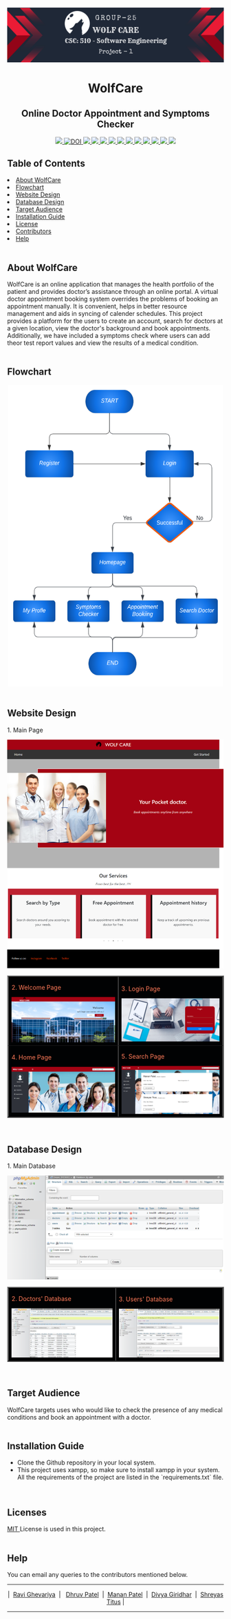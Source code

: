 <p align="center"><img src="/images/ProjectBanner.png">
  
<h1 align="center"> WolfCare </h1>
  
<h2 align="center"> Online Doctor Appointment and Symptoms Checker </h1>

<div align="center">
  <a href="https://github.com/divyagiridhar/SE-Group-25-WolfCare.git">
    <img src="https://img.shields.io/github/repo-size/divyagiridhar/SE-Group-25-WolfCare?color=brightgreen">
  </a>
  <a href="https://zenodo.org/badge/latestdoi/544594767">
    <img src="https://zenodo.org/badge/544594767.svg" alt="DOI">
  </a>
  <a href="https://github.com/divyagiridhar/SE-Group-25-WolfCare/blob/main/LICENSE">
    <img src="https://img.shields.io/github/license/divyagiridhar/SE-Group-25-WolfCare">
  </a>
  <a href="https://github.com/divyagiridhar/SE-Group-25-WolfCare/graphs/contributors">
    <img src="https://img.shields.io/github/contributors/divyagiridhar/SE-Group-25-WolfCare">
  </a>
  <a href="https://github.com/divyagiridhar/SE-Group-25-WolfCare/graphs/commit-activity">
    <img src="https://img.shields.io/github/commit-activity/w/divyagiridhar/SE-Group-25-WolfCare?color=blueviolet">
  </a>
  <a href="https://github.com/divyagiridhar/SE-Group-25-WolfCare/issues">
    <img src="https://img.shields.io/github/issues-raw/divyagiridhar/SE-Group-25-WolfCare?color=red">
  </a>
  <a href="https://github.com/divyagiridhar/SE-Group-25-WolfCare/issues?q=is%3Aissue+is%3Aclosed">
    <img src="https://img.shields.io/github/issues-closed-raw/divyagiridhar/SE-Group-25-WolfCare?color=success">
  </a>
  <a href="https://github.com/divyagiridhar/SE-Group-25-WolfCare/pulls">
    <img src="https://img.shields.io/github/issues-pr/divyagiridhar/SE-Group-25-WolfCare?color=orange">
  </a>
  <a href="https://github.com/divyagiridhar/SE-Group-25-WolfCare/pulls?q=is%3Apr+is%3Aclosed">
    <img src="https://img.shields.io/github/issues-pr-closed/divyagiridhar/SE-Group-25-WolfCare?color=green">
  </a>
  <a href="https://github.com/divyagiridhar/SE-Group-25-WolfCare/tags">
    <img src="https://img.shields.io/github/v/tag/divyagiridhar/SE-Group-25-WolfCare?color=9cf">
  </a>
  <a href="https://github.com/divyagiridhar/SE-Group-25-WolfCare">
    <img src="https://img.shields.io/github/languages/count/divyagiridhar/SE-Group-25-WolfCare">
  </a>
  <a href="https://github.com/divyagiridhar/SE-Group-25-WolfCare">
    <img src="https://img.shields.io/github/languages/top/divyagiridhar/SE-Group-25-WolfCare?color=ff69b4">
  </a>
  <a href="https://github.com/divyagiridhar/SE-Group-25-WolfCare/network/members">
    <img src="https://img.shields.io/github/forks/divyagiridhar/SE-Group-25-WolfCare?style=social">
  </a>
</div>

<h2> Table of Contents </h2>
<li> 
<a href="#overview"> About WolfCare </a> 
</li>
<li> 
<a href="#flowchart"> Flowchart </a> 
</li>
<li> 
<a href="#design"> Website Design </a> 
</li>
<li> 
<a href="#db"> Database Design </a> 
</li>
<li> 
<a href="#target audience"> Target Audience </a> 
</li>
<li> 
<a href="#ig"> Installation Guide </a>
</li>
<li> 
<a href="#licenses"> License </a> 
</li>
<li> 
<a href="#cb"> Contributors </a>
</li>
<li> 
<a href="#help"> Help </a>
</li>
<br>

<h2 id = "overview"> About WolfCare </h2>

WolfCare is an online application that manages the health portfolio of the patient and provides doctor’s assistance through an online portal. A virtual doctor appointment booking system overrides the problems of booking an appointment manually. It is convenient, helps in better resource management and aids in syncing of calender schedules. This project provides a platform for the users to create an account, search for doctors at a given location, view the doctor's background and book appointments. Additionally, we have included a symptoms check where users can add theor test report values and view the results of a medical condition.  
<br>

<h2 id = "flowchart"> Flowchart </h2>
<div align = "center">
  <img style="height:700px; width:500px;" src = "/images/Flowchartblack.png">
</div>
<br>

<h2 id = "design"> Website Design </h2>

<table border="2" bordercolorlight="#b9dcff" bordercolordark="#006fdd">

  <thead>
    <p> 1. Main Page </p>
    <img src="/images/main.png">
  </thead>
  
  <tr style="background: #010203;"> 
    <td colspan = "2">
      <p style="color: #FF7A59"> 2. Welcome Page </p>  
        <img src="/images/loginregister.png">    
     </td>
     <td colspan = "2">
      <p style="color: #FF7A59"> 3. Login Page </p>  
        <img src="/images/login.png">    
     </td>
  </tr>
   <tr style="background: #010203;"> 
    <td colspan = "2">
      <p style="color: #FF7A59"> 4. Home Page </p>  
        <img src="/images/home.png">    
     </td>
     <td colspan = "2"> 
      <p style="color: #FF7A59"> 5. Search Page </p>
        <img src="./images/doc_search.png">
    </td>
  </tr>
  </table>
<br>

<h2 id = "db"> Database Design</h2>

<table border="2" bordercolorlight="#b9dcff" bordercolordark="#006fdd">

  <thead>
    <p> 1. Main Database </p>
    <img src="/images/db1.png">
  </thead>
  
  <tr style="background: #010203;"> 
    <td colspan = "2">
      <p style="color: #FF7A59"> 2. Doctors' Database </p>  
        <img src="/images/db2.png">    
     </td>
     <td colspan = "2">
      <p style="color: #FF7A59"> 3. Users' Database  </p>  
        <img src="/images/db3.png">    
     </td>
  </tr>
  </table>
<br>

<h2 id = "target audience"> Target Audience </h2>
WolfCare targets uses who would like to check the presence of any medical conditions and book an appointment with a doctor. 
<br>
<br>

<h2 id = "ig"> Installation Guide </h2>
<ul>
<li> Clone the Github repository in your local system. </li> 
<li> This project uses xampp, so make sure to install xampp in your system. All the requirements of the project are listed in the `requirements.txt` file. </li>
</ul>
<br>

<h2 id = "licenses"> Licenses </h2>
<a href="https://github.com/divyagiridhar/SE-Group-25-WolfCare/blob/main/LICENSE"> MIT </a> License is used in this project. 
<br>
<br>

<h2 id = "help"> Help </h2>
You can email any queries to the contributors mentioned below.
<br>

<hr>
  <p id="cb" align = "center">
  |&nbsp; <a href = "mailto: rghevar@ncsu.edu">Ravi Ghevariya</a> &nbsp;| &nbsp; <a href = "mailto: dpatel49@ncsu.edu">Dhruv Patel</a> &nbsp;|&nbsp; <a href = "mailto: mrpatel8@ncsu.edu">Manan Patel</a> &nbsp;|&nbsp; <a href = "mailto: divyagiridhar97@gmail.com">Divya Giridhar</a> &nbsp;|&nbsp; <a href = "mailto: shreyastitus@gmail.com">Shreyas Titus</a> |
  </p>
<hr>

